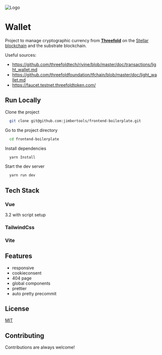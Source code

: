 
![Logo](https://sp-ao.shortpixel.ai/client/q_glossy,ret_img/https://jimber.io/wp-content/uploads/2020/10/logo.png)

    
# Wallet
Project to manage cryptographic currency from **[Threefold](https://threefold.io/)** on the [Stellar blockchain](https://www.stellar.org/) and the substrate blockchain.

Useful sources:
* https://github.com/threefoldtech/rivine/blob/master/doc/transactions/light_wallet.md
* https://github.com/threefoldfoundation/tfchain/blob/master/doc/light_wallet.md
* https://faucet.testnet.threefoldtoken.com/

## Run Locally

Clone the project

```bash
  git clone git@github.com:jimbertools/frontend-boilerplate.git
```

Go to the project directory

```bash
  cd frontend-boilerplate
```

Install dependencies

```bash
  yarn Install
```

Start the dev server

```bash
  yarn run dev
```

  
## Tech Stack

### Vue

3.2 with script setup

### TailwindCss

### Vite
## Features

- responsive
- cookieconsent
- 404 page
- global components
- prettier
- auto pretty precommit

  
## License

[MIT](https://choosealicense.com/licenses/mit/)

  
## Contributing

Contributions are always welcome!
  
